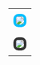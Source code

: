 <table align="center" style="border-collapse: collapse; width: 95%; max-width: 600px;">
  <tr>
    <td style="padding: 10px;">
      <a href="https://www.youtube.com/@tysuiku" target="_blank">
        <img src="https://puu.sh/JD4aB/7e3925b030.gif" style="border: 5px solid #00BFFF; border-radius: 10px;">
      </a>
    </td>
  </tr>
  <tr>
    <td style="padding: 10px;">
      <img src="https://github-readme-stats.vercel.app/api?username=Tysuiku&show_icons=true&theme=radical" style="border: 5px solid #333; border-radius: 10px;">
    </td>
  </tr>
</table>








